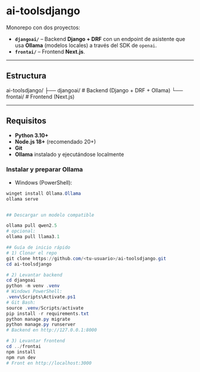 # ai-toolsdjango

Monorepo con dos proyectos:

- **`djangoai/`** – Backend **Django + DRF** con un endpoint de asistente que usa **Ollama** (modelos locales) a través del SDK de `openai`.
- **`frontai/`** – Frontend **Next.js**.

---

## Estructura
ai-toolsdjango/
├── djangoai/ # Backend (Django + DRF + Ollama)
└── frontai/ # Frontend (Next.js)

---

## Requisitos

- **Python 3.10+**
- **Node.js 18+** (recomendado 20+)
- **Git**
- **Ollama** instalado y ejecutándose localmente

### Instalar y preparar Ollama

- Windows (PowerShell):

```powershell
winget install Ollama.Ollama
ollama serve


## Descargar un modelo compatible

ollama pull qwen2.5
# opcional:
ollama pull llama3.1

## Guía de inicio rápido
# 1) Clonar el repo
git clone https://github.com/<tu-usuario>/ai-toolsdjango.git
cd ai-toolsdjango

# 2) Levantar backend
cd djangoai
python -m venv .venv
# Windows PowerShell:
.venv\Scripts\Activate.ps1
# Git Bash:
source .venv/Scripts/activate
pip install -r requirements.txt  
python manage.py migrate
python manage.py runserver
# Backend en http://127.0.0.1:8000

# 3) Levantar frontend
cd ../frontai
npm install
npm run dev
# Front en http://localhost:3000
